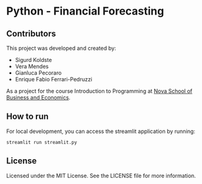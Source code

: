 # Python - Financial Forecasting

## Contributors

This project was developed and created by:

- Sigurd Koldste
- Vera Mendes
- Gianluca Pecoraro
- Enrique Fabio Ferrari-Pedruzzi

As a project for the course Introduction to Programming at [Nova School of Business and Economics]("https://novasbe.pt/").

## How to run 

For local development, you can access the streamlit application by running:

`streamlit run streamlit.py`

## License

Licensed under the MIT License. See the LICENSE file for more information.
